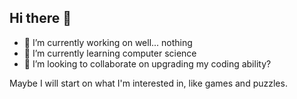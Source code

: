 ## Hi there 👋



- 🔭 I’m currently working on well... nothing
- 🌱 I’m currently learning computer science
- 👯 I’m looking to collaborate on upgrading my coding ability?

Maybe I will start on what I'm interested in, like games and puzzles.
